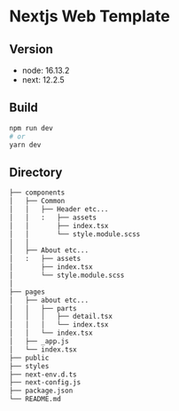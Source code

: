 # Nextjs Web Template


## Version

- node: 16.13.2
- next: 12.2.5

## Build

```bash
npm run dev
# or
yarn dev
```

## Directory

```bash
├── components
│   ├── Common
│   │   ├── Header etc...
│   │   :   ├── assets
│   │       ├── index.tsx
│   │       └── style.module.scss     
│   │
│   ├── About etc... 
│   :   ├── assets
│       ├── index.tsx
│       └── style.module.scss  
│
├── pages 
│   ├── about etc...
│   │   ├── parts
│   │   │   ├── detail.tsx
│   │   │   └── index.tsx
│   │   └── index.tsx
│   ├── _app.js
│   └── index.tsx
├── public
├── styles
├── next-env.d.ts
├── next-config.js
├── package.json
└── README.md
